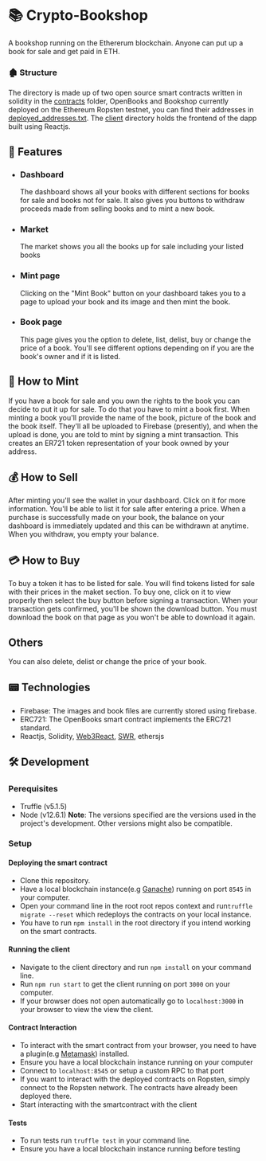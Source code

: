 #  📚 Crypto-Bookshop
A bookshop running on the Ethererum blockchain. Anyone can put up a book for sale and get paid in ETH.

### 🏚 Structure
The directory is made up of two open source smart contracts written in solidity in the [contracts](https://github.com/nonseodion/Crypto-Bookshop/tree/master/contracts) folder, OpenBooks and Bookshop currently deployed on the Ethereum Ropsten testnet, you can find their addresses in [deployed_addresses.txt](https://github.com/nonseodion/Crypto-Bookshop/blob/master/deployed_addresses.txt). 
The [client](https://github.com/nonseodion/Crypto-Bookshop/tree/master/client) directory holds the frontend of the dapp built using Reactjs.

##  🎉 Features
- ### Dashboard
  The dashboard shows all your books with different sections for books for sale and books not for sale. It also gives you buttons to withdraw proceeds made from selling books and to mint a new book.

- ### Market
  The market shows you all the books up for sale including your listed books
 
- ### Mint page
  Clicking on the "Mint Book" button on your dashboard takes you to a page to upload your book and its image and then mint the book.
  
- ### Book page
  This page gives you the option to delete, list, delist, buy or change the price of a book. You'll see different options depending on if you are the book's owner and if it is listed.
 

## 🔖 How to Mint
If you have a book for sale and you own the rights to the book you can decide to put it up for sale. To do that you have to mint a book first. When minting a book you'll provide the name of the book, picture of the book and the book itself. They'll all be uploaded to Firebase (presently), and when the upload is done, you are told to mint by signing a mint transaction. This creates an ER721 token representation of your book owned by your address.

## 💰 How to Sell
After minting you'll see the wallet in your dashboard. Click on it for more information. You'll be able to list it for sale after entering a price. When a purchase is successfully made on your book, the balance on your dashboard is immediately updated and this can be withdrawn at anytime. When you withdraw, you empty your balance.

## 💳 How to Buy
To buy a token it has to be listed for sale. You will find tokens listed for sale with their prices in the maket section. To buy one, click on it to view properly then select the buy button before signing a transaction. When your transaction gets confirmed, you'll be shown the download button. You must download the book on that page as you won't be able to download it again.

## Others
You can also delete, delist or change the price of your book.

## 📟 Technologies
- Firebase: The images and book files are currently stored using firebase.
- ERC721: The OpenBooks smart contract implements the ERC721 standard.
- Reactjs, Solidity, [Web3React](https://github.com/NoahZinsmeister/web3-react), [SWR](https://swr.vercel.app/getting-started), ethersjs


## 🛠 Development
### Perequisites
- Truffle (v5.1.5)
- Node (v12.6.1)
**Note**: The versions specified are the versions used in the project's development. Other versions might also be compatible.

### Setup
#### Deploying the smart contract
- Clone this repository.
- Have a local blockchain instance(e.g [Ganache](https://www.trufflesuite.com/ganache)) running on port `8545` in your computer.
- Open your command line in the root root repos context and run`truffle migrate --reset` which redeploys the contracts on your local instance. 
- You have to run `npm install` in the root directory if you intend working on the smart contracts.

#### Running the client
- Navigate to the client directory and run `npm install` on your command line.
- Run `npm run start` to get the client running on port `3000` on your computer.
- If your browser does not open automatically go to `localhost:3000` in your browser to view the view the client.

#### Contract Interaction
- To interact with the smart contract from your browser, you need to have a plugin(e.g [Metamask](https://metamask.io/)) installed.
- Ensure you have a local blockchain instance running on your computer 
- Connect to `localhost:8545` or setup a custom RPC to that port
- If you want to interact with the deployed contracts on Ropsten, simply connect to the Ropsten network. The contracts have already been deployed there.
- Start interacting with the smartcontract with the client

#### Tests
- To run tests run `truffle test` in your command line.
- Ensure you have a local blockchain instance running before testing